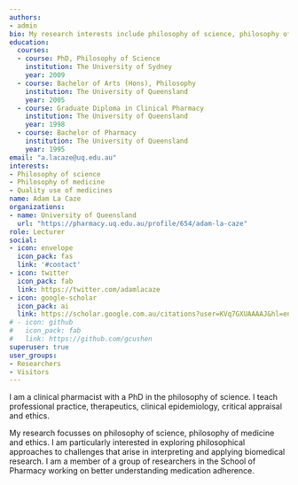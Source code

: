 ```yaml
---
authors:
- admin
bio: My research interests include philosophy of science, philosophy of medicine and quality use of medicines.
education:
  courses:
  - course: PhD, Philosophy of Science
    institution: The University of Sydney
    year: 2009
  - course: Bachelor of Arts (Hons), Philosophy
    institution: The University of Queensland
    year: 2005
  - course: Graduate Diploma in Clinical Pharmacy
    institution: The University of Queensland
    year: 1998
  - course: Bachelor of Pharmacy
    institution: The University of Queensland
    year: 1995
email: "a.lacaze@uq.edu.au"
interests:
- Philosophy of science
- Philosophy of medicine
- Quality use of medicines
name: Adam La Caze
organizations:
- name: University of Queensland
  url: "https://pharmacy.uq.edu.au/profile/654/adam-la-caze"
role: Lecturer
social:
- icon: envelope
  icon_pack: fas
  link: '#contact'
- icon: twitter
  icon_pack: fab
  link: https://twitter.com/adamlacaze
- icon: google-scholar
  icon_pack: ai
  link: https://scholar.google.com.au/citations?user=KVq7GXUAAAAJ&hl=en
# - icon: github
#   icon_pack: fab
#   link: https://github.com/gcushen
superuser: true
user_groups:
- Researchers
- Visitors
---
```


I am a clinical pharmacist with a PhD in the philosophy of science.
I teach professional practice, therapeutics, clinical epidemiology, critical appraisal and ethics.

My research focusses on philosophy of science, philosophy of medicine and ethics. I am particularly interested in exploring philosophical approaches to challenges that arise in interpreting and applying biomedical research. I am a member of a group of researchers in the School of Pharmacy working on better understanding medication adherence.


